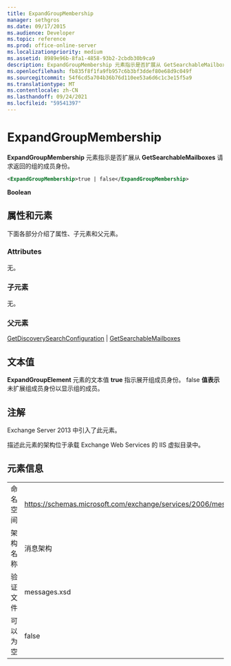 ```yaml
---
title: ExpandGroupMembership
manager: sethgros
ms.date: 09/17/2015
ms.audience: Developer
ms.topic: reference
ms.prod: office-online-server
ms.localizationpriority: medium
ms.assetid: 8989e96b-8fa1-4858-93b2-2cbdb30b9ca9
description: ExpandGroupMembership 元素指示是否扩展从 GetSearchableMailboxes 请求返回的组的成员身份。
ms.openlocfilehash: fb835f8f1fa9fb957c6b3bf3ddef80e68d9c049f
ms.sourcegitcommit: 54f6cd5a704b36b76d110ee53a6d6c1c3e15f5a9
ms.translationtype: MT
ms.contentlocale: zh-CN
ms.lasthandoff: 09/24/2021
ms.locfileid: "59541397"
---
```

# <a name="expandgroupmembership"></a>ExpandGroupMembership

**ExpandGroupMembership** 元素指示是否扩展从 **GetSearchableMailboxes** 请求返回的组的成员身份。 
  
```XML
<ExpandGroupMembership>true | false</ExpandGroupMembership>
```

 **Boolean**
## <a name="attributes-and-elements"></a>属性和元素

下面各部分介绍了属性、子元素和父元素。
  
### <a name="attributes"></a>Attributes

无。
  
### <a name="child-elements"></a>子元素

无。
  
### <a name="parent-elements"></a>父元素

[GetDiscoverySearchConfiguration](getdiscoverysearchconfiguration.md)  | [GetSearchableMailboxes](getsearchablemailboxes.md)
  
## <a name="text-value"></a>文本值

**ExpandGroupElement** 元素的文本值 **true** 指示展开组成员身份。 false **值表示** 未扩展组成员身份以显示组的成员。 
  
## <a name="remarks"></a>注解

Exchange Server 2013 中引入了此元素。
  
描述此元素的架构位于承载 Exchange Web Services 的 IIS 虚拟目录中。
  
## <a name="element-information"></a>元素信息

|||
|:-----|:-----|
|命名空间  <br/> |https://schemas.microsoft.com/exchange/services/2006/messages  <br/> |
|架构名称  <br/> |消息架构  <br/> |
|验证文件  <br/> |messages.xsd  <br/> |
|可以为空  <br/> |false  <br/> |
   

